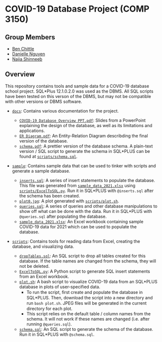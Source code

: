 # COVID-19 Database Project (COMP 3150)

## Group Members
* [Ben Chittle](https://github.com/benchittle)
* [Danielle Nguyen](https://github.com/daninguy)
* [Najia Shinneeb](https://github.com/NajiaSb)

## Overview
This repository contains tools and sample data for a COVID-19 database school project. SQL*Plus 12.1.0.2.0 was used as the DBMS. All SQL scripts have been tested on this verson of the DBMS, but may not be compatible with other versions or DBMS software.

- [`docs`](docs/): Contains various documentation for the project.
    - [`COVID-19 Database Overview PPT.pdf`](docs/COVID-19%20Database%20Overview%20PPT.pdf): Slides from a PowerPoint explaining the design of the database, as well as its limitations and applications.
    - [`ER Diagram.pdf`](docs/ER%20Diagram.pdf): An Entity-Relation Diagram describding the final version of the database.
    - [`schema.pdf`](docs/schema.pdf): A prettier version of the database schema. A plain-text version / SQL script to generate the schema in SQL*PLUS can be found at [`scripts/schema.sql`](scripts/schema.sql).

- [`sample`](sample/): Contains sample data that can be used to tinker with scripts and generate a sample database.
    - [`inserts.sql`](sample/inserts.sql): A series of insert statements to populate the database. This file was generated from [`sample_data_2021.xlsx`](sample/sample_data_2021.xlsx) using [`scripts/ExcelToSQL.py`](/scripts/ExcelToSQL.py). Run it in SQL*PLUS with `@inserts.sql` after the schema has been created.
    - [`plot0.jpg`](/sample/plot0.jpg): A plot generated with [`scripts/plot.sh`](scripts/plot.sh).
    - [`queries.sql`](sample/queries.sql): A series of queries and other database manipulations to show off what can be done with the data. Run it in SQL*PLUS with `@queries.sql` after populating the database. 
    - [`sample_data_2021.xlsx`](sample/sample_data_2021.xlsx): An Excel workbook containing sample COVID-19 data for 2021 which can be used to populate the database.

- [`scripts`](scripts/): Contains tools for reading data from Excel, creating the database, and visualizing data.
    - [`dropTables.sql`](scripts/dropTables.sql): An SQL script to drop all tables created for this database. If the table names are changed from the schema, they will not be deleted.
    - [`ExcelToSQL.py`](scripts/ExcelToSQL.py): A Python script to generate SQL insert statements from an Excel workbook.
    - [`plot.sh`](scripts/plot.sh): A bash script to visualize COVID-19 data from an SQL*PLUS database in plots of user-specified data.
        - To run the script, ﬁrst create and populate the database in SQL*PLUS. Then, download the script into a new directory and run `bash plot.sh`. JPEG ﬁles will be generated in the current directory for each plot.
        - This script relies on the default table / column names from the schema. It will not work if these names are changed (i.e. after running `@queries.sql`).
    - [`schema.sql`](scripts/schema.sql): An SQL script to generate the schema of the database. Run it in SQL*PLUS with `@schema.sql`.

